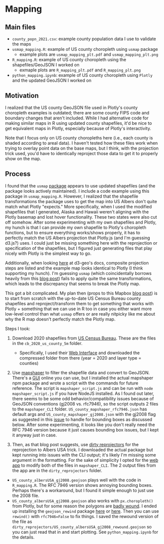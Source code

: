 # Mapping

## Main files

- `county_popn_2021.csv`: example county population data I use to validate the maps
- `usmap_mapping.R`: example of US county choropleth using `usmap` package
  - example plots are `usmap_mapping_plt.pdf` and `usmap_mapping_plt.png`
- `R_mapping.R`: example of US county choropleth using the shapefiles/GeoJSON I worked on
  - exmaple plots are `R_mapping_plt.pdf` and `R_mapping_plt.png`
- `python_mapping.ipynb`: example of US county choropleth using `Plotly` and the updated GeoJSON I worked on 

## Motivation

I realized that the US county GeoJSON file used in Plotly's county choropleth examples is outdated; there are some county FIPS code and boundary changes that aren't included. While I had alternative code for making similar maps in R using updated county shapefiles, it'd be nice to get equivalent maps in Plotly, especially because of Plotly's interactivity. 

Note that I focus only on US county choropleths here (i.e., each county is shaded according to areal data). I haven't tested how these files work when trying to overlay point data on the base maps, but I think, with the projection trick used, you'd have to identically reproject those data to get it to properly show on the map.

## Process

I found that the `usmap` [package](https://github.com/pdil/usmap) appears to use updated shapefiles (and the package looks actively maintained). I include a code example using this package in `usmap_mapping.R`. However, I realized that the shapefile transformations the package uses to get the map into US Albers don't quite match what Plotly "expects." More specifically, when I used the modified shapefiles that I generated, Alaska and Hawaii weren't aligning with the Plotly basemap and lost hover functionality. These two states were also cut off somehow. After some experimenting with my own shapefiles and Plotly, my hunch is that I can provide my own shapefile to Plotly's choropleth functions, but to ensure everything works/shows properly, it has to perfectly match the US Albers projection that Plotly.js (and I'm guessing d3.js?) uses. I could just be missing something here with the reprojection or specification of the shapefiles, but I figured just generating files that play nicely with Plotly is the simplest way to go. 

Additionally, when looking [here](https://github.com/d3/d3-geo#geoAlbersUsa) at d3-geo's docs, composite projection steps are listed and the example map looks identical to Plotly (I think supporting my hunch). I'm guessing `usmap` (which coincidentally borrows heavily from this [blog post](https://rud.is/b/2014/11/16/moving-the-earth-well-alaska-hawaii-with-r/)) fails to apply quite the same transformations, which leads to the discrepancy that seems to break the Plotly map.

This got a bit complicated. My plan then (props to this Mapbox [blog post](https://blog.mapbox.com/mapping-the-us-elections-guide-to-albers-usa-projection-in-studio-45be6bafbd7e)) is to start from scratch with the up-to-date US Census Bureau county shapefiles and reproject/transform them to get something that works with Plotly + something that we can use in R too in case you either want more low-level control than what `usmap` offers or are really nitpicky like me about why the R map doesn't perfectly match the Plotly map.

Steps I took:

1. Download 2020 shapefiles from [US Census Bureau](https://www.census.gov/geographies/mapping-files/time-series/geo/tiger-line-file.2020.html). These are the files in the `cb_2020_us_county_5m` folder.
    - Specifically, I used their [Web Interface](https://www.census.gov/cgi-bin/geo/shapefiles/index.php) and downloaded the compressed folder from there (year = 2020 and layer type = counties)
    
2. Use [mapshaper](https://github.com/mbloch/mapshaper) to filter the shapefile data and convert to GeoJSON. There's a [GUI](https://mapshaper.org/) online you can use, but I installed the actual mapshaper npm package and wrote a script with the commands for future reference. The script is `mapshaper_script.js` and can be run with `node mapshaper_script.js` if you have NodeJS installed. As I found out later, there seems to be some odd behavior/compatibility issues because of GeoJSON conventions (gj2008 vs. rfc7946), so the script outputs 2 files to the `mapshaper_CLI` folder. `US_county_mapshaper_rfc7946.json` has default args and `US_county_mapshaper_gj2008.json` with the gj2008 flag as suggested in this [issue](https://github.com/developmentseed/dirty-reprojectors/issues/13#issuecomment-662715598) to handle for bounding boxes as discussed below. After some experimenting, it looks like you don't really need the RFC 7946 version because it just causes bounding box issues, but I kept it anyway just in case.

3. Then, as that blog post suggests, use [dirty reprojectors](https://github.com/developmentseed/dirty-reprojectors) for the reprojection to Albers USA trick. I downloaded the actual package but kept running into issues with the CLI output; it's likely I'm missing some argument in the formatting. For the sake of simplicity I opted for the [web app](https://www.developmentseed.org/dirty-reprojectors-app/) to modify both of the files in `mapshaper_CLI`. The 2 output files from the app are in the `dirty_reprojectors` folder. 
  - `US_county_albersUSA_gj2008.geojson` plays well with the code in `R_mapping.R`. The RFC 7946 version shows annoying bounding boxes. Perhaps there's a workaround, but I found it simple enough to just use the 2008 file.
  - `US_county_albersUSA_gj2008.geojson` also works with `px.choropleth()` from Plotly, but for some reason the polygons are [badly wound](https://github.com/plotly/plotly.py/issues/3248). I ended up installing the `geojson_rewind` package [here](https://anaconda.org/conda-forge/geojson-rewind) or [here](https://github.com/chris48s/geojson-rewind). Then you can use `rewind()` with `rfc7946=False` to fix things. I saved the rewound version of the file as `dirty_reprojectors/US_county_albersUSA_gj2008_rewound.geojson` so you can just read that in and start plotting. See `python_mapping.ipynb` for the details. 
